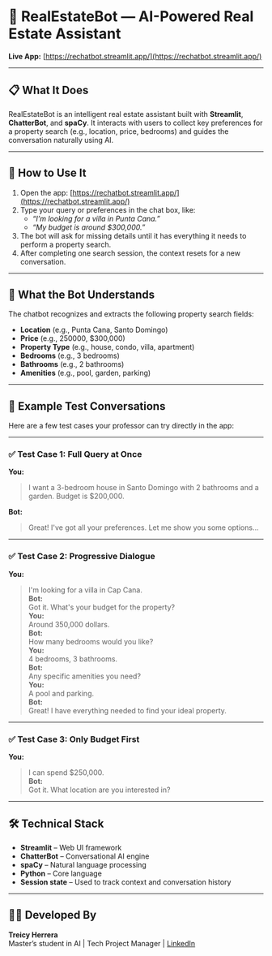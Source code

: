 
# 🏡 RealEstateBot — AI-Powered Real Estate Assistant

**Live App:** [https://rechatbot.streamlit.app/](https://rechatbot.streamlit.app/)

---

## 📋 What It Does

RealEstateBot is an intelligent real estate assistant built with **Streamlit**, **ChatterBot**, and **spaCy**. It interacts with users to collect key preferences for a property search (e.g., location, price, bedrooms) and guides the conversation naturally using AI.

---

## 🚀 How to Use It

1. Open the app: [https://rechatbot.streamlit.app/](https://rechatbot.streamlit.app/)
2. Type your query or preferences in the chat box, like:
   - *“I’m looking for a villa in Punta Cana.”*
   - *“My budget is around $300,000.”*
3. The bot will ask for missing details until it has everything it needs to perform a property search.
4. After completing one search session, the context resets for a new conversation.

---

## 🧠 What the Bot Understands

The chatbot recognizes and extracts the following property search fields:

- **Location** (e.g., Punta Cana, Santo Domingo)
- **Price** (e.g., 250000, $300,000)
- **Property Type** (e.g., house, condo, villa, apartment)
- **Bedrooms** (e.g., 3 bedrooms)
- **Bathrooms** (e.g., 2 bathrooms)
- **Amenities** (e.g., pool, garden, parking)

---

## 💬 Example Test Conversations

Here are a few test cases your professor can try directly in the app:

---

### ✅ Test Case 1: Full Query at Once

**You:**  
> I want a 3-bedroom house in Santo Domingo with 2 bathrooms and a garden. Budget is $200,000.

**Bot:**  
> Great! I've got all your preferences. Let me show you some options...

---

### ✅ Test Case 2: Progressive Dialogue

**You:**  
> I'm looking for a villa in Cap Cana.  
**Bot:**  
> Got it. What's your budget for the property?  
**You:**  
> Around 350,000 dollars.  
**Bot:**  
> How many bedrooms would you like?  
**You:**  
> 4 bedrooms, 3 bathrooms.  
**Bot:**  
> Any specific amenities you need?  
**You:**  
> A pool and parking.  
**Bot:**  
> Great! I have everything needed to find your ideal property.

---

### ✅ Test Case 3: Only Budget First

**You:**  
> I can spend $250,000.  
**Bot:**  
> Got it. What location are you interested in?

---

## 🛠️ Technical Stack

- **Streamlit** – Web UI framework
- **ChatterBot** – Conversational AI engine
- **spaCy** – Natural language processing
- **Python** – Core language
- **Session state** – Used to track context and conversation history

---

## 👩‍💻 Developed By

**Treicy Herrera**  
Master’s student in AI | Tech Project Manager | [LinkedIn](#)
